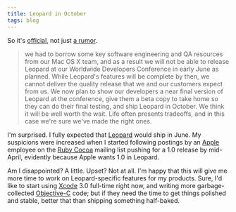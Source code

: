 ```yaml
---
title: Leopard in October
tags: blog
---
```


So it's [official](http://www.apple.com/hotnews/), not just [a rumor](http://www.appleinsider.com/articles/07/04/12/apple_delays_leopard_release_until_october.html).

> we had to borrow some key software engineering and QA resources from our Mac OS X team, and as a result we will not be able to release Leopard at our Worldwide Developers Conference in early June as planned. While Leopard's features will be complete by then, we cannot deliver the quality release that we and our customers expect from us. We now plan to show our developers a near final version of Leopard at the conference, give them a beta copy to take home so they can do their final testing, and ship Leopard in October. We think it will be well worth the wait. Life often presents tradeoffs, and in this case we're sure we've made the right ones.

I'm surprised. I fully expected that [Leopard](http://wincent.dev/wiki/Leopard) would ship in June. My suspicions were increased when I started following postings by an [Apple](http://wincent.dev/wiki/Apple) employee on the [Ruby Cocoa](http://wincent.dev/wiki/Ruby%20Cocoa) mailing list pushing for a 1.0 release by mid-April, evidently because Apple wants 1.0 in Leopard.

Am I disappointed? A little. Upset? Not at all. I'm happy that this will give me more time to work on Leopard-specific features for my products. Sure, I'd like to start using [Xcode](http://wincent.dev/wiki/Xcode) 3.0 full-time right now, and writing more garbage-collected [Objective-C](http://wincent.dev/wiki/Objective-C) code; but if they need the time to get things polished and stable, better that than shipping something half-baked.
